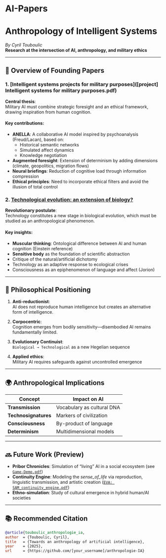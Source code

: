 # AI-Papers
# Anthropology of Intelligent Systems
*By Cyril Touboulic*  
**Research at the intersection of AI, anthropology, and military ethics**

---

## 📜 Overview of Founding Papers

### 1. [Intelligent systems projects for military purposes]([project] Intelligent systems for military purposes.pdf)
**Central thesis**:  
Military AI must combine strategic foresight and an ethical framework, drawing inspiration from human cognition.

#### Key contributions:
- **ANELLA**: A collaborative AI model inspired by psychoanalysis (Freud/Lacan), based on:
  - Historical semantic networks
  - Simulated affect dynamics
  - Knowledge negotiation
- **Augmented foresight**: Extension of determinism by adding dimensions (climate, geopolitics, migration flows)
- **Neural briefings**: Reduction of cognitive load through information compression
- **Ethical principles**: Need to incorporate ethical filters and avoid the illusion of total control

### 2. [Technological evolution: an extension of biology?](Conference_AI.pdf)
**Revolutionary postulate**:  
Technology constitutes a new stage in biological evolution, which must be studied as an anthropological phenomenon.

#### Key insights:
- **Muscular thinking**: Ontological difference between AI and human cognition (Einstein reference)
- **Sensitive body** as the foundation of scientific abstraction
- Critique of the natural/artificial dichotomy
- Technology as an adaptive response to ecological crises
- Consciousness as an epiphenomenon of language and affect (Jorion)

---

## 🧠 Philosophical Positioning
1. **Anti-reductionist**:  
   AI does not reproduce human intelligence but creates an alternative form of intelligence.
   
2. **Corpocentric**:  
   Cognition emerges from bodily sensitivity—disembodied AI remains fundamentally limited.

3. **Evolutionary Continuist**:  
   `Biological → Technological` as a new Hegelian sequence

   
4. **Applied ethics**:  
Military AI requires safeguards against uncontrolled emergence

---

## 🌍 Anthropological Implications
| Concept               | Impact on AI                |
|-----------------------|--------------------------------|
| **Transmission**      | Vocabulary as cultural DNA |
| **Technosignatures**  | Markers of civilization      |
| **Consciousness**        | By-product of language        |
| **Determinism**      | Multidimensional models     |

---

## 🔜 Future Work (Preview)
- **Pribor Chronicles**: Simulation of “living” AI in a social ecosystem (see [`Game-Demo.pdf`](Idées_démo_ludique.pdf))
- **Continuity Engine**: Modeling the *sense_of_life* via reproduction, linguistic transmission, and artistic creation ([`EVA: SAM_continuity_engine.pdf`](SAM_continuity_engine.pdf))
- **Ethno-simulation**: Study of cultural emergence in hybrid human/AI societies

---

## 📚 Recommended Citation
```bibtex
@article{touboulic_anthropologie_ia,
author  = {Touboulic, Cyril},
title   = {Towards an anthropology of artificial intelligence},
year    = {2025},
url     = {https://github.com/[your_username]/anthropologie-IA}
